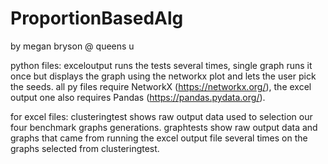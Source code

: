 # ProportionBasedAlg
by megan bryson @ queens u

python files:
exceloutput runs the tests several times, single graph runs it once but displays the graph using the networkx plot and lets the user pick the seeds. 
all py files require NetworkX (https://networkx.org/), the excel output one also requires Pandas (https://pandas.pydata.org/).

for excel files:
clusteringtest shows raw output data used to selection our four benchmark graphs generations.
graphtests show raw output data and graphs that came from running the excel output file several times on the graphs selected from clusteringtest. 
